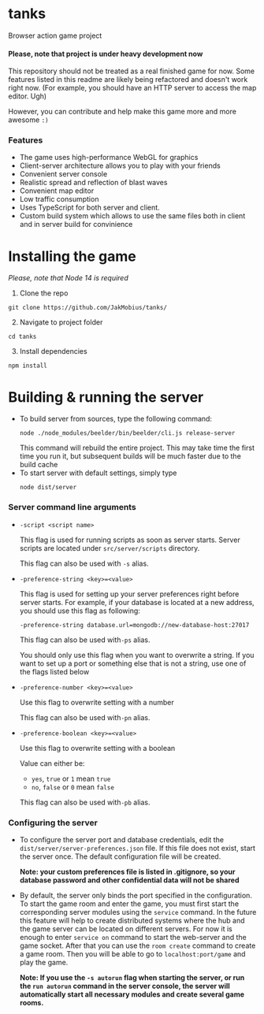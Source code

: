# tanks
Browser action game project

#### Please, note that project is under heavy development now
This repository should not be treated as a real finished game for now. Some features listed in this readme are likely being refactored and doesn't work right now. (For example, you should have an HTTP server to access the map editor. Ugh)

However, you can contribute and help make this game more and more awesome `:)`

### Features

- The game uses high-performance WebGL for graphics
- Client-server architecture allows you to play with your friends
- Convenient server console
- Realistic spread and reflection of blast waves
- Convenient map editor
- Low traffic consumption
- Uses TypeScript for both server and client.
- Custom build system which allows to use the same files both in client and in server build for convinience

# Installing the game

*Please, note that Node 14 is required*

1. Clone the repo
```
git clone https://github.com/JakMobius/tanks/
```
2. Navigate to project folder
```
cd tanks
```
3. Install dependencies
```
npm install
```

# Building & running the server
- To build server from sources, type the following command:
  ```
  node ./node_modules/beelder/bin/beelder/cli.js release-server
  ```
  This command will rebuild the entire project. This may take time the first time you run it, but subsequent builds will be much faster due to the build cache
- To start server with default settings, simply type
  ```
  node dist/server
  ```
### Server command line arguments
- `-script <script name>`

  This flag is used for running scripts as soon as server starts. Server scripts are located under `src/server/scripts` directory.

  This flag can also be used with `-s` alias.

- `-preference-string <key>=<value>`

  This flag is used for setting up your server preferences right before server starts. For example, if your database is located at a new address, you should use this flag as following:
  ```
  -preference-string database.url=mongodb://new-database-host:27017
  ```

  This flag can also be used with`-ps` alias.

  You should only use this flag when you want to overwrite a string. If you want to set up a port or something else that is not a string, use one of the flags listed below
- `-preference-number <key>=<value>`

  Use this flag to overwrite setting with a number

  This flag can also be used with`-pn` alias.

- `-preference-boolean <key>=<value>`

  Use this flag to overwrite setting with a boolean

  Value can either be:
    - `yes`, `true` or `1` mean `true`
    - `no`, `false` or `0` mean `false`

  This flag can also be used with`-pb` alias.

### Configuring the server
- To configure the server port and database credentials, edit the `dist/server/server-preferences.json` file. If this file does not exist, start the server once. The default configuration file will be created.

  **Note: your custom preferences file is listed in .gitignore, so your database password and other confidential data will not be shared**
- By default, the server only binds the port specified in the configuration. To start the game room and enter the game, you must first start the corresponding server modules using the `service` command. In the future this feature will help to create distributed systems where the hub and the game server can be located on different servers. For now it is enough to enter `service on` command to start the web-server and the game socket. After that you can use the `room create` command to create a game room. Then you will be able to go to `localhost:port/game` and play the game.

  **Note: If you use the `-s autorun` flag when starting the server, or run the `run autorun` command in the server console, the server will automatically start all necessary modules and create several game rooms.**
